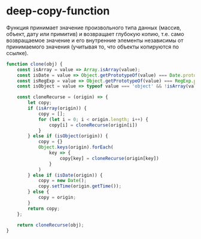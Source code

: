 # deep-copy-function

Функция принимает значение произвольного типа данных (массив, объект, дату или примитив) и возвращает глубокую копию, т.е. само возвращаемое значение и его внутренние элементы независимы от принимаемого значения (учитывая то, что объекты копируются по ссылке).
```javascript
function clone(obj) {
    const isArray = value => Array.isArray(value);
    const isDate = value => Object.getPrototypeOf(value) === Date.prototype;
    const isRegExp = value => Object.getPrototypeOf(value) === RegExp.prototype;
    const isObject = value => typeof value === 'object' && !isArray(value) && value !== null && !isDate(value) && !isRegExp(value);

    const cloneRecurse = (origin) => {
        let copy;
        if (isArray(origin)) {
            copy = [];
            for (let i = 0; i < origin.length; i++) {
                copy[i] = cloneRecurse(origin[i])
            }
        } else if (isObject(origin)) {
            copy = {}
            Object.keys(origin).forEach(
                key => {
                    copy[key] = cloneRecurse(origin[key])
                }
            )
        } else if (isDate(origin)) {
            copy = new Date();
            copy.setTime(origin.getTime());
        } else {
            copy = origin;
        }
        return copy;
    };
    
    return cloneRecurse(obj);
}
```
